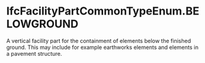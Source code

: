 IfcFacilityPartCommonTypeEnum.BELOWGROUND
=========================================
A vertical facility part for the containment of elements below the finished
ground. This may include for example earthworks elements and elements in a
pavement structure.


